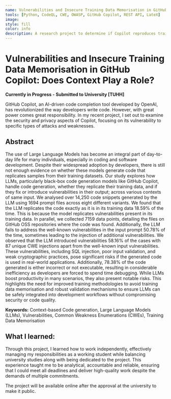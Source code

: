 ```yaml
---
name: Vulnerabilities and Insecure Training Data Memorisation in GitHub Copilot - Does Context Play a Role?
tools: [Python, CodeQL, CWE, OWASP, GitHub Copilot, REST API, LateX]
image: 
style: fill
color: info
description: A research project to determine if Copilot reproduces training data in its output and injects new vulnerabilities to the code.
---
```


# Vulnerabilities and Insecure Training Data Memorisation in GitHub Copilot: Does Context Play a Role?
**Currently in Progress - Submitted to University [TUHH]**

GitHub Copilot, an AI-driven code completion tool developed by OpenAI, has revolutionized the way developers write code. However, with great power comes great responsibility. In my recent project, I set out to examine the security and privacy aspects of Copilot, focusing on its vulnerability to specific types of attacks and weaknesses.

## Abstract
The use of Large Language Models has become an integral part of day-to-day life for many individuals, especially in coding and software development. Despite their widespread adoption by developers, there is still not enough evidence on whether these models generate code that replicates samples from their training datasets. Our study explores how LLMs, particularly black-box code generation models like GitHub Copilot, handle code generation, whether they replicate their training data, and if they fix or introduce vulnerabilities in their output; across various contexts of same input. We analysed over 14,250 code snippets generated by the LLM using 1694 prompt files across eight different variants. We found that the LLM replicates the code exactly as it is in its training data 18.59% of the time. This is because the model replicates vulnerabilities present in its training data. In parallel, we collected 7159 data points, detailing the files on GitHub OSS repositories where the code was found. Additionally, the LLM fails to address the well-known vulnerabilities in the input prompt 50.78% of the time, sometimes leading to the injection of additional vulnerabilities. We observed that the LLM introduced vulnerabilities 58.16% of the cases with 87 unique CWE injections apart from the well-known input vulnerabilities. These vulnerabilities, including SQL injection, poor input validation, and weak cryptographic practices, pose significant risks if the generated code is used in real-world applications. Additionally, 78.38% of the code generated is either incorrect or not executable, resulting in considerable inefficiency as developers are forced to spend time debugging. While LLMs boost productivity in many scenarios, they also present notable risks. This highlights the need for improved training methodologies to avoid training data memorisation and robust validation mechanisms to ensure LLMs can be safely integrated into development workflows without compromising security or code quality. 

**Keywords:** Context-based Code generation, Large Language Models (LLMs), Vulnerabilities, Common Weakness Enumerations (CWEs), Training Data Memorisation


## What I learned:
Through this project, I learned how to work independently, effectively managing my responsibilities as a working student while balancing university studies along with being dedicated to the project. This experience taught me to be analytical, accountable and reliable, ensuring that I could meet all deadlines and deliver high-quality work despite the demands of multiple commitments.

<p class="text-center">
<!-- {% include elements/button.html link="https://github.com/tiramdasg/bored-coyote.git" text="See the Project" %} -->
The project will be available online after the approval at the university to make it public.
</p>